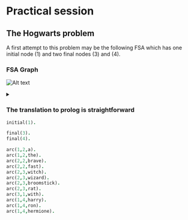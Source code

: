 # Practical session

## The Hogwarts problem

A first attempt to this problem may be the following FSA which has one initial node (1) and two final nodes (3) and (4).  

### FSA Graph

![Alt text](https://g.gravizo.com/source/custom_mark01?https%3A%2F%2Fgithub.com%2Fnicoabie%2Fnlp-with-prolog-exercises%2Fblob%2Fmaster%2Fchapter-01%2Fpractical-session.md)
<details> 
<summary></summary>
custom_mark01
  digraph G {
    rankdir=LR;
    1 [shape=circle];
    1 -> 2 [label="a|the"];
    2 -> 2 [label="brave|fast"];
    2 -> 3 [label="witch|wizard|broomstick|rat"];
    3 [peripheries=2];
    3 -> 1 [label="with"];
    1 -> 4 [label="harry|hermione|ron"];
    4 [peripheries=2];
  }
custom_mark01
</details>

### The translation to prolog is straightforward

```prolog
initial(1).

final(3).
final(4).

arc(1,2,a).
arc(1,2,the).
arc(2,2,brave).
arc(2,2,fast).
arc(2,3,witch).
arc(2,3,wizard).
arc(2,3,broomstick).
arc(2,3,rat).
arc(3,1,with).
arc(1,4,harry).
arc(1,4,ron).
arc(1,4,hermione).
```